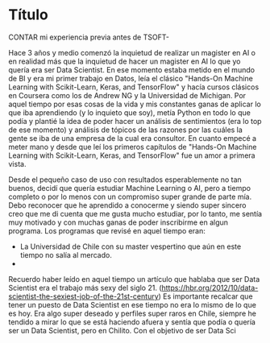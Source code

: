 # Título

CONTAR mi experiencia previa antes de TSOFT-

Hace 3 años y medio comenzó la inquietud de realizar un magister en AI o en realidad más que la inquietud de hacer un magister en AI lo que yo quería era ser Data Scientist. En ese momento estaba metido en el mundo de BI y era mi primer trabajo en Datos, leía el clásico "Hands-On Machine Learning with Scikit-Learn, Keras, and TensorFlow" y hacía cursos clásicos en Coursera como los de Andrew NG y la Universidad de Michigan. Por aquel tiempo por esas cosas de la vida y mis constantes ganas de aplicar lo que iba aprendiendo (y lo inquieto que soy), metía Python en todo lo que podía y plantié la idea de poder hacer un análisis de sentimientos (era lo top de ese momento) y análisis de tópicos de las razones por las cuáles la gente se iba de una empresa de la cual era consultor. En cuanto empecé a meter mano y desde que leí los primeros capítulos de "Hands-On Machine Learning with Scikit-Learn, Keras, and TensorFlow" fue un amor a primera vista.

Desde el pequeño caso de uso con resultados esperablemente no tan buenos, decidí que quería estudiar Machine Learning o AI, pero a tiempo completo o por lo menos con un compromiso super grande de parte mía. Debo reconocer que he aprendido a conocerme y siendo super sincero creo que me di cuenta que me gusta mucho estudiar, por lo tanto, me sentía muy motivado y con muchas ganas de poder inscribirme en algun programa. 
Los programas que revisé en aquel tiempo eran:

- La Universidad de Chile con su master vespertino que aún en este tiempo no salía al mercado.
- 




Recuerdo haber leído en aquel tiempo un artículo que hablaba que ser Data Scientist era el trabajo más sexy del siglo 21. (https://hbr.org/2012/10/data-scientist-the-sexiest-job-of-the-21st-century)
Es importante recalcar que tener un puesto de Data Scientist en ese tiempo no era lo mismo de lo que es hoy. Era algo super deseado y perfiles super raros en Chile, siempre he tendido a mirar lo que se está haciendo afuera y sentía que podía o quería ser un Data Scientist, pero en Chilito. 
Con el objetivo de ser Data Sci

